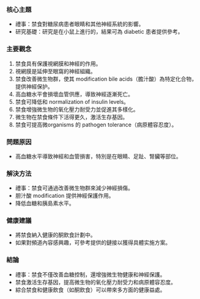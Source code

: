 ### 核心主題
- 禮事：禁食對糖尿病患者眼睛和其他神經系統的影響。
- 研究基礎：研究是在小鼠上進行的，結果可為 diabetic 患者提供參考。

### 主要觀念
1. 禁食具有保護視網膜和神經的作用。
2. 視網膜是延伸至眼窩的神經組織。
3. 禁食改善微生物群，使其 modification bile acids（膽汁酸）為特定化合物，提供神經保护。
4. 高血糖水平會損壞血管供應，導致神經逐漸死亡。
5. 禁食可降低和 normalization of insulin levels。
6. 禁食增強微生物的氧化壓力耐受力並促進其多樣化。
7. 微生物在禁食條件下活得更久，激活生存基因。
8. 禁食可提高微organisms 的 pathogen tolerance（病原體容忍度）。

### 問題原因
- 高血糖水平導致神經和血管損害，特別是在眼睛、足趾、腎臟等部位。

### 解決方法
- 禮事：禁食可通過改善微生物群來減少神經損傷。
- 胆汁酸 modification 提供神經保護作用。
- 降低血糖和胰島素水平。

### 健康建議
- 將禁食納入健康的酮飲食計劃中。
- 如果對頻道內容感興趣，可參考提供的鏈接以獲得具體实施方案。

### 結論
- 禮事：禁食不僅改善血糖控制，還增強微生物健康和神經保護。
- 禁食激活生存基因，提高微生物的氧化壓力耐受力和病原體容忍度。
- 綜合禁食和健康飲食（如酮飲食）可以帶來多方面的健康益處。